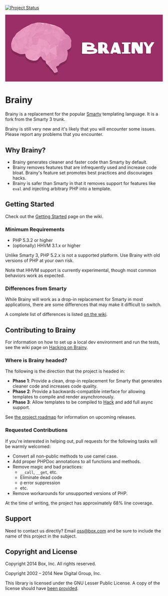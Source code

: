 [![Project Status](http://opensource.box.com/badges/active.svg)](http://opensource.box.com/badges)

![Brainy](logo.png "Brainy")
# Brainy

Brainy is a replacement for the popular [Smarty](http://www.smarty.net/)
templating language. It is a fork from the Smarty 3 trunk.

Brainy is still very new and it's likely that you will encounter some issues.
Please report any problems that you encounter.


## Why Brainy?

- Brainy generates cleaner and faster code than Smarty by default.
- Brainy removes features that are infrequently used and increase code bloat.
  Brainy's feature set promotes best practices and discourages hacks.
- Brainy is safer than Smarty in that it removes support for features like
  `eval` and injecting arbitrary PHP into a template.


## Getting Started

Check out the [Getting Started](https://github.com/box/brainy/wiki/Getting-Started)
page on the wiki.


### Minimum Requirements

- PHP 5.3.2 or higher
- (optionally) HHVM 3.1.x or higher

Unlike Smarty 3, PHP 5.2.x is not a supported platform. Use Brainy with old
versions of PHP at your own risk.

Note that HHVM support is currently experimental, though most common behaviors
work as expected.


### Differences from Smarty

While Brainy will work as a drop-in replacement for Smarty in most
applications, there are some differences that may make it difficult to switch.

A complete list of differences is listed [on the wiki](https://github.com/box/brainy/wiki/Differences-from-Smarty).


## Contributing to Brainy

For information on how to set up a local dev environment and run the tests,
see the wiki page on [Hacking on Brainy](https://github.com/box/brainy/wiki/Hacking-on-Brainy).


### Where is Brainy headed?

The following is the direction that the project is headed in:

- **Phase 1**: Provide a clean, drop-in replacement for Smarty that generates
  cleaner code and increases code quality.
- **Phase 2**: Provide a backwards-compatible interface for allowing templates
  to compile and render asynchronously.
- **Phase 3**: Allow templates to be compiled to [Hack](http://hacklang.org/)
  and add full async support.


See [the project roadmap](https://github.com/box/brainy/wiki/Roadmap)
for information on upcoming releases.


### Requested Contributions

If you're interested in helping out, pull requests for the following tasks will be warmly welcomed:

- Convert all non-public methods to use camel case.
- Add proper PHPDoc annotations to all functions and methods.
- Remove magic and bad practices:
  - `__call`, `__get`, etc.
  - Eliminate dead code
  - `@` error suppression
  - etc.
- Remove workarounds for unsupported versions of PHP.

At the time of writing, the project has approximately 68% line coverage.


## Support

Need to contact us directly? Email oss@box.com and be sure to include the name
of this project in the subject.


## Copyright and License

Copyright 2014 Box, Inc. All rights reserved.

Copyright 2002 – 2014 New Digital Group, Inc.

This library is licensed under the GNU Lesser Public License. A copy of the
license should have [been provided](LICENSE.md).

